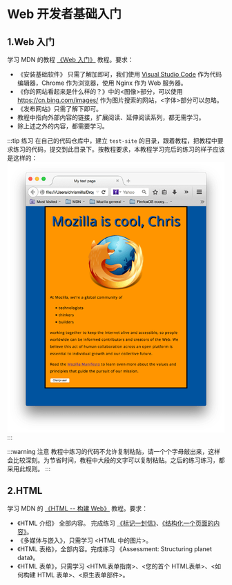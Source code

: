 # Web 开发者基础入门

## 1.Web 入门

学习 MDN 的教程 [《Web 入门》](https://developer.mozilla.org/zh-CN/docs/Learn/Getting_started_with_the_web) 教程。要求：

* 《安装基础软件》 只需了解加即可，我们使用 [Visual Studio Code](../tools/editer.md#visual-studio-code) 作为代码编辑器，Chrome 作为浏览器，使用 Nginx 作为 Web 服务器。
* 《你的网站看起来是什么样的？》中的<图像>部分，可以使用 https://cn.bing.com/images/ 作为图片搜索的网站，<字体>部分可以忽略。
* 《发布网站》只需了解下即可。
* 教程中指向外部内容的链接，扩展阅读、延伸阅读系列，都无需学习。
* 除上述之外的内容，都需要学习。

:::tip 练习
在自己的代码仓库中，建立 `test-site` 的目录，跟着教程，把教程中要求练习的代码，提交到此目录下。按教程要求，本教程学习完后的练习的样子应该是这样的： 
![test](../.resources/web-tour/images/1.png)
:::

:::warning 注意
教程中练习的代码不允许复制粘贴，请一个个字母敲出来，这样会比较深刻。为节省时间，教程中大段的文字可以复制粘贴。之后的练习练习，都采用此规则。
:::

## 2.HTML

学习 MDN 的 [《HTML -- 构建 Web》](https://developer.mozilla.org/zh-CN/docs/Learn/HTML) 教程。要求：
* 《HTML 介绍》 全部内容。 完成练习 [《标记一封信》](https://developer.mozilla.org/zh-CN/docs/Learn/HTML/Introduction_to_HTML/Marking_up_a_letter)、[《结构化一个页面的内容》](https://developer.mozilla.org/zh-CN/docs/Learn/HTML/Introduction_to_HTML/Structuring_a_page_of_content)。
* 《多媒体与嵌入》，只需学习 <HTML 中的图片>。
* 《HTML 表格》，全部内容。完成练习 《Assessment: Structuring planet data》。
* 《HTML 表单》，只需学习 <HTML表单指南>、<您的首个 HTML表单>、<如何构建 HTML 表单>、<原生表单部件>。